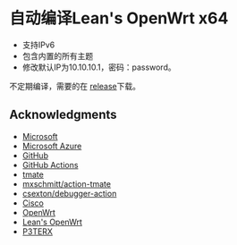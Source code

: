 # 自动编译Lean's OpenWrt x64
- 支持IPv6
- 包含内置的所有主题
- 修改默认IP为10.10.10.1，密码：password。

不定期编译，需要的在 [release](https://github.com/KevinZjYang/OpenWrt-x86_64/releases)下载。
## Acknowledgments

- [Microsoft](https://www.microsoft.com)
- [Microsoft Azure](https://azure.microsoft.com)
- [GitHub](https://github.com)
- [GitHub Actions](https://github.com/features/actions)
- [tmate](https://github.com/tmate-io/tmate)
- [mxschmitt/action-tmate](https://github.com/mxschmitt/action-tmate)
- [csexton/debugger-action](https://github.com/csexton/debugger-action)
- [Cisco](https://www.cisco.com/)
- [OpenWrt](https://github.com/openwrt/openwrt)
- [Lean's OpenWrt](https://github.com/coolsnowwolf/lede)
- [P3TERX](https://github.com/P3TERX/Actions-OpenWrt)
